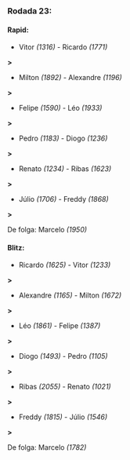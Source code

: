 ### Rodada 23:

#### Rapid:

* Vitor *(1316)*     -     Ricardo *(1771)* 

**>** 
* Milton *(1892)*     -     Alexandre *(1196)* 

**>** 
* Felipe *(1590)*     -     Léo *(1933)* 

**>** 
* Pedro *(1183)*     -     Diogo *(1236)* 

**>** 
* Renato *(1234)*     -     Ribas *(1623)* 

**>** 
* Júlio *(1706)*     -     Freddy *(1868)* 

**>** 

De folga: Marcelo *(1950)*

#### Blitz:

* Ricardo *(1625)*     -     Vitor *(1233)* 

**>** 
* Alexandre *(1165)*     -     Milton *(1672)* 

**>** 
* Léo *(1861)*     -     Felipe *(1387)* 

**>** 
* Diogo *(1493)*     -     Pedro *(1105)* 

**>** 
* Ribas *(2055)*     -     Renato *(1021)* 

**>** 
* Freddy *(1815)*     -     Júlio *(1546)* 

**>** 

De folga: Marcelo *(1782)*

